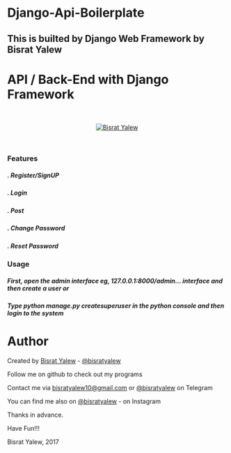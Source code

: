 # Django-Api-Boilerplate

<h2> This is builted by Django Web Framework by Bisrat Yalew </h2>

# API / Back-End with Django Framework

<br/>
<p align="center">
  <a href="http://github.com/bisratyalew">
      <img src ="https://lh3.googleusercontent.com/-wnEvjqtMM64/V5IRJddJ-ZI/AAAAAAAAABg/IrIEDaYQaFkFqS9rOLv-qL3slRGCyfwygCEwYBhgL/w140-h140-p/13607001_111123475987884_1354606817277497713_n.jpg" alt="Bisrat Yalew"/>
  </a>
</p>
<br/>

<h3> Features </h3>

<h5> . Register/SignUP </h5>
<h5> . Login </h5>
<h5> . Post  </h5>
<h5> . Change Password </h5>
<h5> . Reset Password </h5>



<h3>Usage</h3>

<h5> First, open the admin interface eg, 127.0.0.1:8000/admin... interface and then create a user or </h5>
<h5> Type python manage.py createsuperuser in the python console and then login to the system</h5>





Author
======

Created by [Bisrat Yalew](https://linkedin.com/in/bisratyalew) - [@bisratyalew](mailto:bisratyalew10@gmail.com)

Follow me on github to check out my programs

Contact me via [bisratyalew10@gmail.com](mailto:bisratyalew10@gmail.com) or [@bisratyalew](https://t.me/bisratyalew) on Telegram

You can find me also on [@bisratyalew](https://instagram.com/bisratyalew) - on Instagram

Thanks in advance.

Have Fun!!!

Bisrat Yalew, 2017  
